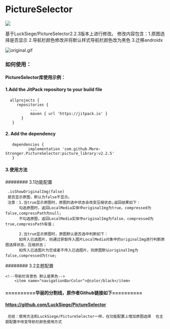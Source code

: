 # PictureSelector
[![](https://jitpack.io/v/More-Stronger/PictureSelector.svg)](https://jitpack.io/#More-Stronger/PictureSelector)

   基于LuckSiege/PictureSelector2.2.3版本上进行修改。
   修改内容包含：1.原图选择是否显示
   	        2.导航栏颜色修改并将默认样式导航栏颜色改为黑色
		3.迁移androidx

![original.gif](https://github.com/More-Stronger/PictureSelector/tree/master/image/original.gif)
   
### **如何使用：**

#### PictureSelector库使用示例：

#### 1.Add the JitPack repository to your build file
      allprojects {
         repositories {
			   ...
			   maven { url 'https://jitpack.io' }
		   }
	   }
      
#### 2. Add the dependency
	   dependencies {
	          implementation 'com.github.More-Stronger.PictureSelector:picture_library:v2.2.5'
	   }
	   
#### 3.使用方法

######## 3.1功能配置

	 .isShowOriginalImg(false)
	 是否显示原图，默认为false不显示。 
	 注意：1.当true显示原图时，原图的选中状态会改变压缩状态;返回结果如下：
	      勾选原图时，返回LocalMedia实体中originalImg为true，compressed为false,compressPath为null;
	      不勾选原图，返回LocalMedia实体中originalImg为false，compressed为true,compressPath有值；
	      
	      2.当true显示原图时，原图默认是否选中判断如下：
	      如传入已选图片，则通过获取传入图片LocalMedia对象中的originalImg进行判断原图选择状态、压缩状态；
	      如传入已选图片为空或者不传入已选图片，则原图默认originalImg为false,compressed为true;

######## 3.2主题配置

	<!--导航栏背景色 默认是黑色-->
        <item name="navigationBarColor">@color/black</item>
	
#### ==========华丽的分割线，原作者Github链接如下==========
#### https://github.com/LuckSiege/PictureSelector
     总结：使用方法和LuckSiege/PictureSelector一样，在功能配置上增加原图选择  在主题配置中改变导航栏颜色使用方式
	
